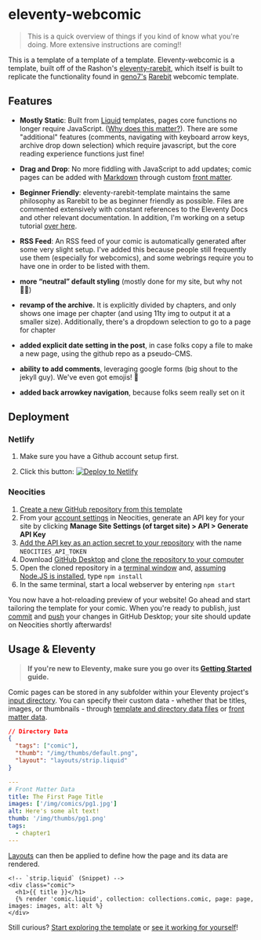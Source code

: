 # eleventy-webcomic

> This is a quick overview of things if you kind of know what you're doing. More extensive instructions are coming!!

This is a template of a template of a template. Eleventy-webcomic is a template, built off of the Rashon's [eleventy-rarebit](), which itself is built to replicate the functionality found in [geno7's](https://geno7.neocities.org/) [Rarebit](https://rarebit.neocities.org/) webcomic template.

## Features

- **Mostly Static**: Built from [Liquid](https://www.11ty.dev/docs/languages/liquid/) templates, pages core functions no longer require JavaScript. ([Why does this matter?](https://adamsilver.io/blog/javascript-isnt-always-available-and-its-not-the-users-fault/)). There are some "additional" features (comments, navigating with keyboard arrow keys, archive drop down selection) which require javascript, but the core reading experience functions just fine!

- **Drag and Drop**: No more fiddling with JavaScript to add updates; comic pages can be added with [Markdown](https://www.11ty.dev/docs/languages/markdown/) through custom [front matter](https://www.11ty.dev/docs/data-frontmatter/).

- **Beginner Friendly**: eleventy-rarebit-template maintains the same philosophy as Rarebit to be as beginner friendly as possible. Files are commented extensively with constant references to the Eleventy Docs and other relevant documentation. In addition, I'm working on a setup tutorial [over here](https://webcomics.fyi/templates/my-template.html).

- **RSS Feed**: An RSS feed of your comic is automatically generated after some very slight setup. I've added this because people still frequently use them (especially for webcomics), and some webrings require you to have one in order to be listed with them.

- **more “neutral” default styling** (mostly done for my site, but why not 🤷‍♀️)

- **revamp of the archive.** It is explicitly divided by chapters, and only shows one image per chapter (and using 11ty img to output it at a smaller size). Additionally, there's a dropdown selection to go to a page for chapter

- **added explicit date setting in the post**, in case folks copy a file to make a new page, using the github repo as a pseudo-CMS.

- **ability to add comments**, leveraging google forms (big shout to the jekyll guy). We've even got emojis! 💅

- **added back arrowkey navigation**, because folks seem really set on it

## Deployment

### Netlify
1. Make sure you have a Github account setup first.

2. Click this button: [![Deploy to Netlify](https://www.netlify.com/img/deploy/button.svg)](https://app.netlify.com/start/deploy?repository=https://github.com/netlify-templates/next-netlify-starter)


### Neocities

1. [Create a new GitHub repository from this template](https://docs.github.com/en/repositories/creating-and-managing-repositories/creating-a-repository-from-a-template#creating-a-repository-from-a-template)
2. From your [account settings](https://neocities.org/settings) in Neocities, generate an API key for your site by clicking **Manage Site Settings (of target site) > API > Generate API Key**
3. [Add the API key as an action secret to your repository](https://docs.github.com/en/repositories/creating-and-managing-repositories/creating-a-repository-from-a-template#creating-a-repository-from-a-template) with the name `NEOCITIES_API_TOKEN`
4. Download [GitHub Desktop](https://desktop.github.com/) and [clone the repository to your computer](https://docs.github.com/en/desktop/adding-and-cloning-repositories/cloning-and-forking-repositories-from-github-desktop#cloning-a-repository)
5. Open the cloned repository in a [terminal window](https://www.11ty.dev/docs/terminal-window/) and, [assuming Node.JS is installed](https://nodejs.org/), type `npm install`
6. In the same terminal, start a local webserver by entering `npm start`

You now have a hot-reloading preview of your website! Go ahead and start tailoring the template for your comic. When you're ready to publish, just [commit](https://docs.github.com/en/desktop/making-changes-in-a-branch/committing-and-reviewing-changes-to-your-project-in-github-desktop) and [push]() your changes in GitHub Desktop; your site should update on Neocities shortly afterwards!

## Usage & Eleventy
> **If you're new to Eleventy, make sure you go over its [Getting Started](https://www.11ty.dev/docs/getting-started/) guide.**

Comic pages can be stored in any subfolder within your Eleventy project's [input directory](https://www.11ty.dev/docs/config/#input-directory). You can specify their custom data - whether that be titles, images, or thumbnails -  through [template and directory data files](https://www.11ty.dev/docs/data-template-dir/) or [front matter data](https://www.11ty.dev/docs/data-frontmatter/).

```json
// Directory Data
{
  "tags": ["comic"],
  "thumb": "/img/thumbs/default.png",
  "layout": "layouts/strip.liquid"
}
```

```yaml
---
# Front Matter Data
title: The First Page Title
images: ['/img/comics/pg1.jpg']
alt: Here's some alt text!
thumb: '/img/thumbs/pg1.png'
tags:
  - chapter1
---
```

[Layouts](https://www.11ty.dev/docs/layouts/) can then be applied to define how the page and its data are rendered. 

```liquid
<!-- `strip.liquid` (Snippet) -->
<div class="comic">
  <h1>{{ title }}</h1>
  {% render 'comic.liquid', collection: collections.comic, page: page, images: images, alt: alt %}
</div>
```

Still curious? [Start exploring the template](https://github.com/covalria-sow/eleventy-rarebit-template/blob/master/index.liquid) or [see it working for yourself](https://eleventy-rarebit.neocities.org/)!

